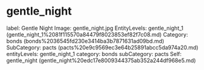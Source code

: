 # gentle_night

label: Gentle Night
Image: gentle_night.jpg
EntityLevels: gentle_night_1 (gentle_night_1%2081f115570a84479f8023853ef82f7c08.md)
Category: bonds (bonds%2036545fd230e3414ba3b7871631ad09bd.md)
SubCategory: pacts (pacts%20e9c9569ec3e64b25891abcc5da974a20.md)
entityLevels: gentle_night_1
category: bonds
subCategory: pacts
Self: gentle_night (gentle_night%20edc17e8009344375ab352a244df968e5.md)

[](Untitled%203a36b2d0c1b54a4aa3a5f1cae1e5cb90.md)